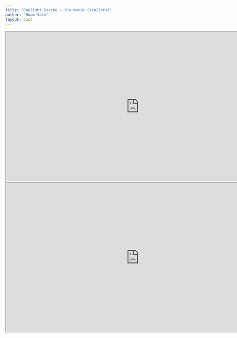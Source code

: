 ```yaml
---
title: "Daylight Saving — the movie (trailers)"
author: "Noam Sain"
layout: post
---
```


<iframe height="473" src="https://www.youtube.com/embed/k4EUTMPuvHo?feature=oembed" title="Daylight Saving - Movie Trailer" width="840"></iframe>

<iframe height="473" src="https://www.youtube.com/embed/w45QkL9blG4?feature=oembed" title="Daylight Saving: Spring Forward - Movie Trailer" width="840"></iframe>